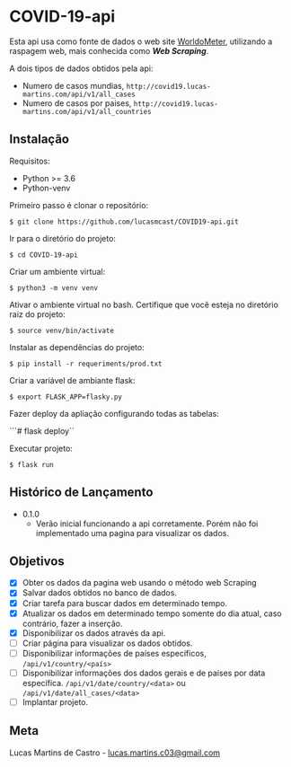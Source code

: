 # COVID-19-api
Esta api usa como fonte de dados o web site [WorldoMeter](https://www.worldometers.info/coronavirus/),
utilizando a raspagem web, mais conhecida como ***Web Scraping***.

A dois tipos de dados obtidos pela api:

- Numero de casos mundias, ```http://covid19.lucas-martins.com/api/v1/all_cases```  
- Numero de casos por paises, ```http://covid19.lucas-martins.com/api/v1/all_countries```

## Instalação

Requisitos:

- Python >= 3.6
- Python-venv

Primeiro passo é clonar o repositório:

```$ git clone https://github.com/lucasmcast/COVID19-api.git```

Ir para o diretório do projeto:

```$ cd COVID-19-api```

Criar um ambiente virtual:

```$ python3 -m venv venv```

Ativar o ambiente virtual no bash. Certifique que você esteja no diretório raiz do projeto:

```$ source venv/bin/activate```

Instalar as dependências do projeto:

```$ pip install -r requeriments/prod.txt```

Criar a variável de ambiante flask:

```$ export FLASK_APP=flasky.py```

Fazer deploy da apliação configurando todas as tabelas:

```# flask deploy``

Executar projeto:

```$ flask run```


## Histórico de Lançamento

- 0.1.0
  - Verão inicial funcionando a api corretamente. Porém não foi implementado uma pagina para visualizar os dados.
  
 ## Objetivos
 
 - [x] Obter os dados da pagina web usando o método web Scraping
 - [x] Salvar dados obtidos no banco de dados.
 - [x] Criar tarefa para buscar dados em determinado tempo.
 - [x] Atualizar os dados em determinado tempo somente do dia atual, caso contrário, fazer a inserção.
 - [x] Disponibilizar os dados através da api.
 - [ ] Criar página para visualizar os dados obtidos.
 - [ ] Disponibilizar informações de países específicos, ```/api/v1/country/<país>```
 - [ ] Disponibilizar informações dos dados gerais e de países por data específica. ```/api/v1/date/country/<data>``` ou ```/api/v1/date/all_cases/<data>```
 - [ ] Implantar projeto.
 
## Meta

Lucas Martins de Castro - lucas.martins.c03@gmail.com